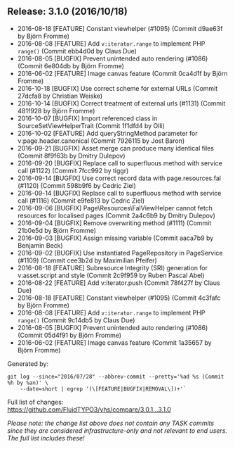 ## Release: 3.1.0 (2016/10/18)

* 2016-08-18 [FEATURE] Constant viewhelper (#1095) (Commit d9ae63f by Björn Fromme)
* 2016-08-08 [FEATURE] Add `v:iterator.range` to implement PHP `range()` (Commit ebb4d0d by Claus Due)
* 2016-08-05 [BUGFIX] Prevent unintended auto rendering (#1086) (Commit 6e804db by Björn Fromme)
* 2016-06-02 [FEATURE] Image canvas feature (Commit 0ca4d1f by Björn Fromme)
* 2016-10-18 [BUGFIX] Use correct scheme for external URLs (Commit 27dcfa8 by Christian Weiske)
* 2016-10-14 [BUGFIX] Correct treatment of external urls (#1131) (Commit 481f928 by Björn Fromme)
* 2016-10-07 [BUGFIX] Import referenced class in SourceSetViewHelperTrait (Commit 1f1dfd4 by Olli)
* 2016-10-02 [FEATURE] Add queryStringMethod parameter for v:page.header.canonical (Commit 7926115 by Jost Baron)
* 2016-09-21 [BUGFIX] Asset merge can produce many identical files (Commit 8f9f63b by Dmitry Dulepov)
* 2016-09-20 [BUGFIX] Replace call to superfluous method with service call (#1122) (Commit 7fcc992 by tiggr)
* 2016-09-14 [BUGFIX] Use correct record data with page.resources.fal (#1120) (Commit 598b9f6 by Cedric Ziel)
* 2016-09-14 [BUGFIX] Replace call to superfluous method with service call (#1116) (Commit e9fe813 by Cedric Ziel)
* 2016-09-06 [BUGFIX] Page\Resources\FalViewHelper cannot fetch resources for localised pages (Commit 2a4c6b9 by Dmitry Dulepov)
* 2016-09-04 [BUGFIX] Remove overwriting method (#1111) (Commit 21b0e5d by Björn Fromme)
* 2016-09-03 [BUGFIX] Assign missing variable (Commit aaca7b9 by Benjamin Beck)
* 2016-09-02 [BUGFIX] Use instantiated PageRepository in PageService (#1109) (Commit cee3b2d by Maximilian Pfeifer)
* 2016-08-18 [FEATURE] Subresource Integrity (SRI) generation for v:asset.script and style (Commit 2c9f959 by Ruben Pascal Abel)
* 2016-08-22 [FEATURE] Add v:iterator.push (Commit 78f427f by Claus Due)
* 2016-08-18 [FEATURE] Constant viewhelper (#1095) (Commit 4c3fafc by Björn Fromme)
* 2016-08-08 [FEATURE] Add `v:iterator.range` to implement PHP `range()` (Commit 9c14db5 by Claus Due)
* 2016-08-05 [BUGFIX] Prevent unintended auto rendering (#1086) (Commit 05d4f91 by Björn Fromme)
* 2016-06-02 [FEATURE] Image canvas feature (Commit 1a35657 by Björn Fromme)

Generated by:

```
git log --since="2016/07/28" --abbrev-commit --pretty='%ad %s (Commit %h by %an)' \
    --date=short | egrep '(\[FEATURE|BUGFIX|REMOVAL\])+'`
```

Full list of changes: https://github.com/FluidTYPO3/vhs/compare/3.0.1...3.1.0

*Please note: the change list above does not contain any TASK commits since they are considered 
infrastructure-only and not relevant to end users. The full list includes these!*

